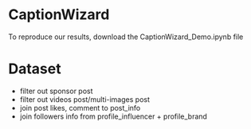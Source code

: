# CaptionWizard
To reproduce our results, download the CaptionWizard_Demo.ipynb file

# Dataset
* filter out sponsor post
* filter out videos post/multi-images post
* join post likes, comment to post_info
* join followers info from profile_influencer + profile_brand
